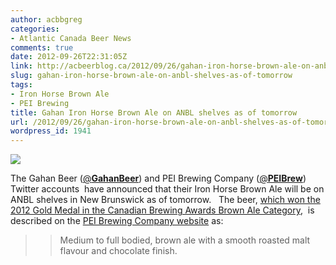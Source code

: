 ```yaml
---
author: acbbgreg
categories:
- Atlantic Canada Beer News
comments: true
date: 2012-09-26T22:31:05Z
link: http://acbeerblog.ca/2012/09/26/gahan-iron-horse-brown-ale-on-anbl-shelves-as-of-tomorrow/
slug: gahan-iron-horse-brown-ale-on-anbl-shelves-as-of-tomorrow
tags:
- Iron Horse Brown Ale
- PEI Brewing
title: Gahan Iron Horse Brown Ale on ANBL shelves as of tomorrow
url: /2012/09/26/gahan-iron-horse-brown-ale-on-anbl-shelves-as-of-tomorrow/
wordpress_id: 1941
---
```


[![](http://acbeerblog.ca/wp-content/uploads/2012/09/iron-horse-brown-ale.jpg)](http://acbeerblog.ca/wp-content/uploads/2012/09/iron-horse-brown-ale.jpg)




The Gahan Beer ([@**GahanBeer**](https://twitter.com/GahanBeer)) and PEI Brewing Company ([@**PEIBrew**](https://twitter.com/PEIBrew)) Twitter accounts  have announced that their Iron Horse Brown Ale will be on ANBL shelves in New Brunswick as of tomorrow.   The beer, [which won the 2012 Gold Medal in the Canadian Brewing Awards Brown Ale Category](http://www.canadianbrewingawards.com/winners/years/2012/),  is described on the [PEI Brewing Company website](http://www.peibrewingcompany.com/beers.html) as:





<blockquote>

> 
> Medium to full bodied, brown ale with a smooth roasted malt flavour and chocolate finish.
> 
> 
</blockquote>
